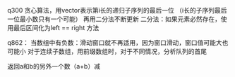 q300 贪心算法，用vector表示第i长的递归子序列的最后一位
（i长的子序列最后一位最小数只有一个可能）
再用二分法不断更新
二分法：如果元素必然存在，使用最后区间化为left == right 方法

q862：
当数组中有负数：滑动窗口就不再适用，因为窗口滑动，窗口值可能大也可能小
对于连续子数组，用前缀数组时，对于不同情况，分析队列的首尾

返回a和b的另外一个数（a+b）减